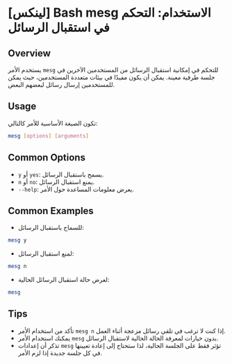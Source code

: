 # [لينكس] Bash mesg الاستخدام: التحكم في استقبال الرسائل

## Overview
يستخدم الأمر `mesg` للتحكم في إمكانية استقبال الرسائل من المستخدمين الآخرين في جلسة طرفية معينة. يمكن أن يكون مفيدًا في بيئات متعددة المستخدمين، حيث يمكن للمستخدمين إرسال رسائل لبعضهم البعض.

## Usage
تكون الصيغة الأساسية للأمر كالتالي:
```bash
mesg [options] [arguments]
```

## Common Options
- `y` أو `yes`: يسمح باستقبال الرسائل.
- `n` أو `no`: يمنع استقبال الرسائل.
- `--help`: يعرض معلومات المساعدة حول الأمر.

## Common Examples
- للسماح باستقبال الرسائل:
```bash
mesg y
```

- لمنع استقبال الرسائل:
```bash
mesg n
```

- لعرض حالة استقبال الرسائل الحالية:
```bash
mesg
```

## Tips
- تأكد من استخدام الأمر `mesg n` إذا كنت لا ترغب في تلقي رسائل مزعجة أثناء العمل.
- يمكنك استخدام الأمر `mesg` بدون خيارات لمعرفة الحالة الحالية لاستقبال الرسائل.
- تذكر أن إعدادات `mesg` تؤثر فقط على الجلسة الحالية، لذا ستحتاج إلى إعادة تعيينها في كل جلسة جديدة إذا لزم الأمر.